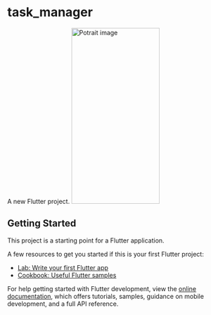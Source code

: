 # task_manager

A new Flutter project.
<img src="https://github.com/nazimfeni/task_manager/blob/master/screenshot/SignupScreen.png" width="200" height="400" alt="Potrait image">


## Getting Started

This project is a starting point for a Flutter application.

A few resources to get you started if this is your first Flutter project:

- [Lab: Write your first Flutter app](https://docs.flutter.dev/get-started/codelab)
- [Cookbook: Useful Flutter samples](https://docs.flutter.dev/cookbook)

For help getting started with Flutter development, view the
[online documentation](https://docs.flutter.dev/), which offers tutorials,
samples, guidance on mobile development, and a full API reference.
